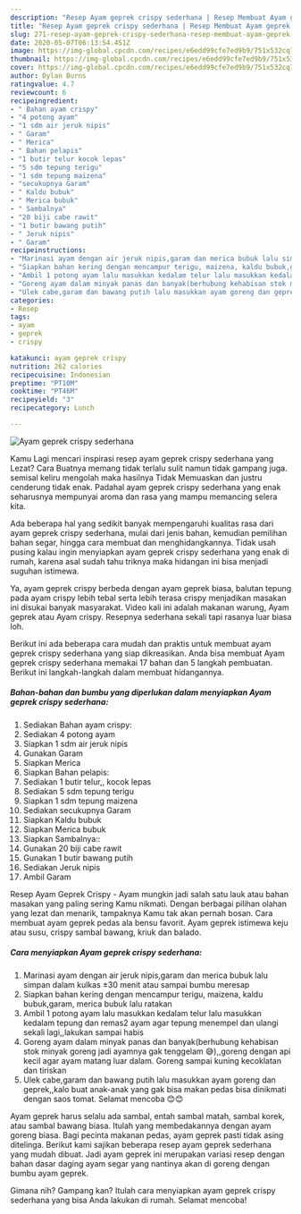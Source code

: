 ```yaml
---
description: "Resep Ayam geprek crispy sederhana | Resep Membuat Ayam geprek crispy sederhana Yang Sedap"
title: "Resep Ayam geprek crispy sederhana | Resep Membuat Ayam geprek crispy sederhana Yang Sedap"
slug: 271-resep-ayam-geprek-crispy-sederhana-resep-membuat-ayam-geprek-crispy-sederhana-yang-sedap
date: 2020-05-07T06:13:54.451Z
image: https://img-global.cpcdn.com/recipes/e6edd99cfe7ed9b9/751x532cq70/ayam-geprek-crispy-sederhana-foto-resep-utama.jpg
thumbnail: https://img-global.cpcdn.com/recipes/e6edd99cfe7ed9b9/751x532cq70/ayam-geprek-crispy-sederhana-foto-resep-utama.jpg
cover: https://img-global.cpcdn.com/recipes/e6edd99cfe7ed9b9/751x532cq70/ayam-geprek-crispy-sederhana-foto-resep-utama.jpg
author: Dylan Burns
ratingvalue: 4.7
reviewcount: 6
recipeingredient:
- " Bahan ayam crispy"
- "4 potong ayam"
- "1 sdm air jeruk nipis"
- " Garam"
- " Merica"
- " Bahan pelapis"
- "1 butir telur kocok lepas"
- "5 sdm tepung terigu"
- "1 sdm tepung maizena"
- "secukupnya Garam"
- " Kaldu bubuk"
- " Merica bubuk"
- " Sambalnya"
- "20 biji cabe rawit"
- "1 butir bawang putih"
- " Jeruk nipis"
- " Garam"
recipeinstructions:
- "Marinasi ayam dengan air jeruk nipis,garam dan merica bubuk lalu simpan dalam kulkas ±30 menit atau sampai bumbu meresap"
- "Siapkan bahan kering dengan mencampur terigu, maizena, kaldu bubuk,garam, merica bubuk lalu ratakan"
- "Ambil 1 potong ayam lalu masukkan kedalam telur lalu masukkan kedalam tepung dan remas2 ayam agar tepung menempel dan ulangi sekali lagi,,lakukan sampai habis"
- "Goreng ayam dalam minyak panas dan banyak(berhubung kehabisan stok minyak goreng jadi ayamnya gak tenggelam 😅),,goreng dengan api kecil agar ayam matang luar dalam. Goreng sampai kuning kecoklatan dan tiriskan"
- "Ulek cabe,garam dan bawang putih lalu masukkan ayam goreng dan geprek,,kalo buat anak-anak yang gak bisa makan pedas bisa dinikmati dengan saos tomat. Selamat mencoba 😊😊"
categories:
- Resep
tags:
- ayam
- geprek
- crispy

katakunci: ayam geprek crispy 
nutrition: 262 calories
recipecuisine: Indonesian
preptime: "PT10M"
cooktime: "PT46M"
recipeyield: "3"
recipecategory: Lunch

---
```



![Ayam geprek crispy sederhana](https://img-global.cpcdn.com/recipes/e6edd99cfe7ed9b9/751x532cq70/ayam-geprek-crispy-sederhana-foto-resep-utama.jpg)

Kamu Lagi mencari inspirasi resep ayam geprek crispy sederhana yang Lezat? Cara Buatnya memang tidak terlalu sulit namun tidak gampang juga. semisal keliru mengolah maka hasilnya Tidak Memuaskan dan justru cenderung tidak enak. Padahal ayam geprek crispy sederhana yang enak seharusnya mempunyai aroma dan rasa yang mampu memancing selera kita.

Ada beberapa hal yang sedikit banyak mempengaruhi kualitas rasa dari ayam geprek crispy sederhana, mulai dari jenis bahan, kemudian pemilihan bahan segar, hingga cara membuat dan menghidangkannya. Tidak usah pusing kalau ingin menyiapkan ayam geprek crispy sederhana yang enak di rumah, karena asal sudah tahu triknya maka hidangan ini bisa menjadi suguhan istimewa.

Ya, ayam geprek crispy berbeda dengan ayam geprek biasa, balutan tepung pada ayam crispy lebih tebal serta lebih terasa crispy menjadikan masakan ini disukai banyak masyarakat. Video kali ini adalah makanan warung, Ayam geprek atau Ayam crispy. Resepnya sederhana sekali tapi rasanya luar biasa loh.


Berikut ini ada beberapa cara mudah dan praktis untuk membuat ayam geprek crispy sederhana yang siap dikreasikan. Anda bisa membuat Ayam geprek crispy sederhana memakai 17 bahan dan 5 langkah pembuatan. Berikut ini langkah-langkah dalam membuat hidangannya.

<!--inarticleads1-->

##### Bahan-bahan dan bumbu yang diperlukan dalam menyiapkan Ayam geprek crispy sederhana:

1. Sediakan  Bahan ayam crispy:
1. Sediakan 4 potong ayam
1. Siapkan 1 sdm air jeruk nipis
1. Gunakan  Garam
1. Siapkan  Merica
1. Siapkan  Bahan pelapis:
1. Sediakan 1 butir telur,, kocok lepas
1. Sediakan 5 sdm tepung terigu
1. Siapkan 1 sdm tepung maizena
1. Sediakan secukupnya Garam
1. Siapkan  Kaldu bubuk
1. Siapkan  Merica bubuk
1. Siapkan  Sambalnya::
1. Gunakan 20 biji cabe rawit
1. Gunakan 1 butir bawang putih
1. Sediakan  Jeruk nipis
1. Ambil  Garam


Resep Ayam Geprek Crispy - Ayam mungkin jadi salah satu lauk atau bahan masakan yang paling sering Kamu nikmati. Dengan berbagai pilihan olahan yang lezat dan menarik, tampaknya Kamu tak akan pernah bosan. Cara membuat ayam geprek pedas ala bensu favorit. Ayam geprek istimewa keju atau susu, crispy sambal bawang, kriuk dan balado. 

<!--inarticleads2-->

##### Cara menyiapkan Ayam geprek crispy sederhana:

1. Marinasi ayam dengan air jeruk nipis,garam dan merica bubuk lalu simpan dalam kulkas ±30 menit atau sampai bumbu meresap
1. Siapkan bahan kering dengan mencampur terigu, maizena, kaldu bubuk,garam, merica bubuk lalu ratakan
1. Ambil 1 potong ayam lalu masukkan kedalam telur lalu masukkan kedalam tepung dan remas2 ayam agar tepung menempel dan ulangi sekali lagi,,lakukan sampai habis
1. Goreng ayam dalam minyak panas dan banyak(berhubung kehabisan stok minyak goreng jadi ayamnya gak tenggelam 😅),,goreng dengan api kecil agar ayam matang luar dalam. Goreng sampai kuning kecoklatan dan tiriskan
1. Ulek cabe,garam dan bawang putih lalu masukkan ayam goreng dan geprek,,kalo buat anak-anak yang gak bisa makan pedas bisa dinikmati dengan saos tomat. Selamat mencoba 😊😊


Ayam geprek harus selalu ada sambal, entah sambal matah, sambal korek, atau sambal bawang biasa. Itulah yang membedakannya dengan ayam goreng biasa. Bagi pecinta makanan pedas, ayam geprek pasti tidak asing ditelinga. Berikut kami sajikan beberapa resep ayam geprek sederhana yang mudah dibuat. Jadi ayam geprek ini merupakan variasi resep dengan bahan dasar daging ayam segar yang nantinya akan di goreng dengan bumbu ayam geprek. 

Gimana nih? Gampang kan? Itulah cara menyiapkan ayam geprek crispy sederhana yang bisa Anda lakukan di rumah. Selamat mencoba!
